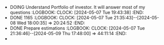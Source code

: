 - DOING Understand Portfolio of investor. It will answer most of my questions 
  :LOGBOOK:
  CLOCK: [2024-05-07 Tue 19:43:38]
  :END:
- DONE 1165
  :LOGBOOK:
  CLOCK: [2024-05-07 Tue 21:35:43]--[2024-05-08 Wed 18:00:35] =>  20:24:52
  :END:
- DONE Prepare estimations
  :LOGBOOK:
  CLOCK: [2024-05-07 Tue 21:36:46]--[2024-05-09 Thu 17:48:00] =>  44:11:14
  :END:
-